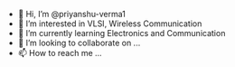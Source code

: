 - 👋 Hi, I’m @priyanshu-verma1
- 👀 I’m interested in VLSI, Wireless Communication
- 🌱 I’m currently learning Electronics and Communication
- 💞️ I’m looking to collaborate on ...
- 📫 How to reach me ...

<!---
priyanshu-verma1/priyanshu-verma1 is a ✨ special ✨ repository because its `README.md` (this file) appears on your GitHub profile.
You can click the Preview link to take a look at your changes.
--->

